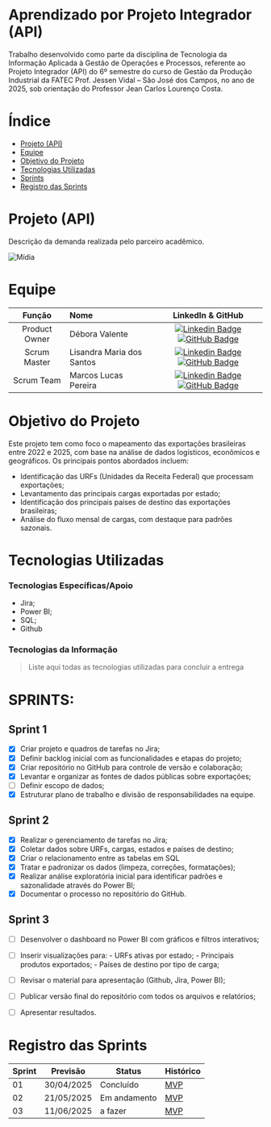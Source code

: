 # Aprendizado por Projeto Integrador (API)

Trabalho desenvolvido como parte da disciplina de Tecnologia da Informação Aplicada à Gestão de Operações e Processos, referente ao Projeto Integrador (API) do 6º semestre do curso de Gestão da Produção Industrial da FATEC Prof. Jessen Vidal – São José dos Campos, no ano de 2025, sob orientação do Professor Jean Carlos Lourenço Costa.


# Índice
* [Projeto (API)](#Projeto-(API))
* [Equipe](#Equipe)
* [Objetivo do Projeto](#Objetivo-do-Projeto)
* [Tecnologias Utilizadas](#Tecnologias-Utilizadas)
* [Sprints](#Sprints)
* [Registro das Sprints](#Registro-das-Sprints)


# Projeto (API)
Descrição da demanda realizada pelo parceiro acadêmico.

![Mídia](https://github.com/user-attachments/assets/eeb581b7-c200-4f87-9812-71803617b29e)


# Equipe
|    Função     | Nome                                  |                                                                                                                                                      LinkedIn & GitHub                                                                                                                                                      |
| :-----------: | :------------------------------------ | :-------------------------------------------------------------------------------------------------------------------------------------------------------------------------------------------------------------------------------------------------------------------------------------------------------------------------: |
| Product Owner |   Débora Valente         |     [![Linkedin Badge](https://img.shields.io/badge/Linkedin-blue?style=flat-square&logo=Linkedin&logoColor=white)](https://www.linkedin.com/in/d%C3%A9bora-valente-03415016a?utm_source=share&utm_campaign=share_via&utm_content=profile&utm_medium=ios_app) [![GitHub Badge](https://img.shields.io/badge/GitHub-111217?style=flat-square&logo=github&logoColor=white)](https://github.com/deeboravalente1)              |
| Scrum Master  | Lisandra Maria dos Santos |      [![Linkedin Badge](https://img.shields.io/badge/Linkedin-blue?style=flat-square&logo=Linkedin&logoColor=white)](https://www.linkedin.com/in/lisandra-santos-16a059198?utm_source=share&utm_campaign=share_via&utm_content=profile&utm_medium=android_app) [![GitHub Badge](https://img.shields.io/badge/GitHub-111217?style=flat-square&logo=github&logoColor=white)](https://github.com/lisandrasantos)     |
| Scrum Team  | Marcos Lucas Pereira |      [![Linkedin Badge](https://img.shields.io/badge/Linkedin-blue?style=flat-square&logo=Linkedin&logoColor=white)](www.linkedin.com/in/marcos-lucas-9519b1280) [![GitHub Badge](https://img.shields.io/badge/GitHub-111217?style=flat-square&logo=github&logoColor=white)](https://github.com/marcoslucas693)     |


# Objetivo do Projeto
Este projeto tem como foco o mapeamento das exportações brasileiras entre 2022 e 2025, com base na análise de dados logísticos, econômicos e geográficos. Os principais pontos abordados incluem:

- Identificação das URFs (Unidades da Receita Federal) que processam exportações;
- Levantamento das principais cargas exportadas por estado;
- Identificação dos principais países de destino das exportações brasileiras;
- Análise do fluxo mensal de cargas, com destaque para padrões sazonais.


# Tecnologias Utilizadas

 ### Tecnologias Específicas/Apoio
- Jira;
- Power BI;
- SQL;
- Github

  
 ### Tecnologias da Informação
 > Liste aqui todas as tecnologias utilizadas para concluir a entrega


# SPRINTS:

## Sprint 1
- [x] Criar projeto e quadros de tarefas no Jira;
- [x] Definir backlog inicial com as funcionalidades e etapas do projeto;
- [x] Criar repositório no GitHub para controle de versão e colaboração;
- [x] Levantar e organizar as fontes de dados públicas sobre exportações;
- [ ] Definir escopo de dados;
- [x] Estruturar plano de trabalho e divisão de responsabilidades na equipe.

## Sprint 2
- [x] Realizar o gerenciamento de tarefas no Jira;
- [x] Coletar dados sobre URFs, cargas, estados e países de destino;
- [x] Criar o relacionamento entre as tabelas em SQL
- [x] Tratar e padronizar os dados (limpeza, correções, formatações);
- [x] Realizar análise exploratória inicial para identificar padrões e sazonalidade através do Power BI;
- [x] Documentar o processo no repositório do GitHub.
      
## Sprint 3
- [ ] Desenvolver o dashboard no Power BI com gráficos e filtros interativos;
- [ ] Inserir visualizações para:
      - URFs ativas por estado;
      - Principais produtos exportados;
      - Países de destino por tipo de carga;
- [ ] Revisar o material para apresentação (Github, Jira, Power BI);
- [ ] Publicar versão final do repositório com todos os arquivos e relatórios;
- [ ] Apresentar resultados.


# Registro das Sprints

Sprint | Previsão | Status| Histórico|
|------|--------|------|--------|
|01 | 30/04/2025 | Concluído | [MVP](https://) | 
|02|  21/05/2025| Em andamento |[MVP](https://) | 
|03| 11/06/2025 | a fazer |[MVP](https://) | 

